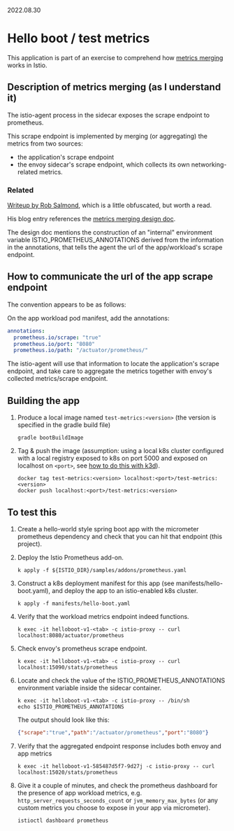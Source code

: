 2022.08.30

# Hello boot / test metrics

This application is part of an exercise to comprehend how [metrics merging](https://istio.io/latest/docs/ops/integrations/prometheus/) works in Istio.

## Description of metrics merging (as I understand it)

The istio-agent process in the sidecar exposes the scrape endpoint to prometheus.

This scrape endpoint is implemented by merging (or aggregating) the metrics from two sources:

- the application's scrape endpoint
- the envoy sidecar's scrape endpoint, which collects its own networking-related metrics.

### Related

[Writeup by Rob Salmond](https://superorbital.io/journal/istio-metrics-merging/), which is a little obfuscated, but worth a read.

His blog entry references the [metrics merging design doc](https://docs.google.com/document/d/1TTeN4MFmh4aUYYciR4oDBTtJsxl5-T5Tu3m3mGEdSo8/view).

The design doc mentions the construction of an "internal" environment variable ISTIO_PROMETHEUS_ANNOTATIONS derived from the information in the annotations, that tells the agent the url of the app/workload's scrape endpoint.

## How to communicate the url of the app scrape endpoint

The convention appears to be as follows:

On the app workload pod manifest, add the annotations:

```yaml
annotations:
  prometheus.io/scrape: "true"
  prometheus.io/port: "8080"
  prometheus.io/path: "/actuator/prometheus/"
```

The istio-agent will use that information to locate the application's scrape endpoint, and take care to aggregate the metrics together with envoy's collected metrics/scrape endpoint.

## Building the app

1. Produce a local image named `test-metrics:<version>` (the version is specified in the gradle build file)

    ```
    gradle bootBuildImage
    ```

1. Tag & push the image (assumption: using a local k8s cluster configured with a local registry exposed to k8s on port 5000 and exposed on localhost on `<port>`, see [how to do this with k3d](https://k3d.io/v5.4.6/usage/registries/#create-a-dedicated-registry-together-with-your-cluster)).

    ```
    docker tag test-metrics:<version> localhost:<port>/test-metrics:<version>
    docker push localhost:<port>/test-metrics:<version>
    ```

## To test this

1. Create a hello-world style spring boot app with the micrometer prometheus dependency and check that you can hit that endpoint (this project).

2. Deploy the Istio Prometheus add-on.

    ```shell
    k apply -f ${ISTIO_DIR}/samples/addons/prometheus.yaml
    ```

3. Construct a k8s deployment manifest for this app (see manifests/hello-boot.yaml), and deploy the app to an istio-enabled k8s cluster.

    ```shell
    k apply -f manifests/hello-boot.yaml
    ```

4. Verify that the workload metrics endpoint indeed functions.

    ```shell
    k exec -it helloboot-v1-<tab> -c istio-proxy -- curl localhost:8080/actuator/prometheus
    ```

5. Check envoy's prometheus scrape endpoint.

    ```shell
    k exec -it helloboot-v1-<tab> -c istio-proxy -- curl localhost:15090/stats/prometheus
    ```

6. Locate and check the value of the ISTIO_PROMETHEUS_ANNOTATIONS environment variable inside the sidecar container.

    ```shell
    k exec -it helloboot-v1-<tab> -c istio-proxy -- /bin/sh
    echo $ISTIO_PROMETHEUS_ANNOTATIONS
    ```

    The output should look like this:

    ```json
    {"scrape":"true","path":"/actuator/prometheus","port":"8080"}
    ```

8. Verify that the aggregated endpoint response includes both envoy and app metrics

    ```shell
    k exec -it helloboot-v1-585487d5f7-9d27j -c istio-proxy -- curl localhost:15020/stats/prometheus
    ```

9. Give it a couple of minutes, and check the prometheus dashboard for the presence of app workload metrics, e.g. `http_server_requests_seconds_count` or `jvm_memory_max_bytes` (or any custom metrics you choose to expose in your app via micrometer).

    ```shell
    istioctl dashboard prometheus
    ```

